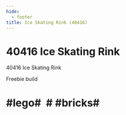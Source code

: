 ```yaml
---
hide:
  - footer
title: Ice Skating Rink (40416)
---
```


# 40416 Ice Skating Rink

40416 Ice Skating Rink

Freebie build
# #lego#  # #bricks#  


